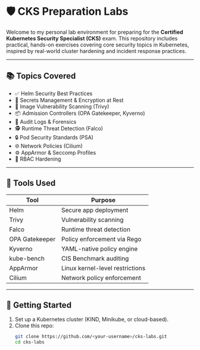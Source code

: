 # 🛡️ CKS Preparation Labs

Welcome to my personal lab environment for preparing for the **Certified Kubernetes Security Specialist (CKS)** exam. This repository includes practical, hands-on exercises covering core security topics in Kubernetes, inspired by real-world cluster hardening and incident response practices.

---

## 📚 Topics Covered

- ✅ Helm Security Best Practices
- 🔐 Secrets Management & Encryption at Rest
- 🧪 Image Vulnerability Scanning (Trivy)
- 📦 Admission Controllers (OPA Gatekeeper, Kyverno)
- 📜 Audit Logs & Forensics
- 🕵️ Runtime Threat Detection (Falco)
- 🔒 Pod Security Standards (PSA)
- 🌐 Network Policies (Cilium)
- ⚙️ AppArmor & Seccomp Profiles
- 🔑 RBAC Hardening

---

## 🧰 Tools Used

| Tool          | Purpose                             |
|---------------|-------------------------------------|
| Helm          | Secure app deployment               |
| Trivy         | Vulnerability scanning              |
| Falco         | Runtime threat detection            |
| OPA Gatekeeper| Policy enforcement via Rego         |
| Kyverno       | YAML-native policy engine           |
| kube-bench    | CIS Benchmark auditing              |
| AppArmor      | Linux kernel-level restrictions     |
| Cilium        | Network policy enforcement          |

---

## 🚀 Getting Started

1. Set up a Kubernetes cluster (KIND, Minikube, or cloud-based).
2. Clone this repo:
   ```bash
   git clone https://github.com/<your-username>/cks-labs.git
   cd cks-labs
